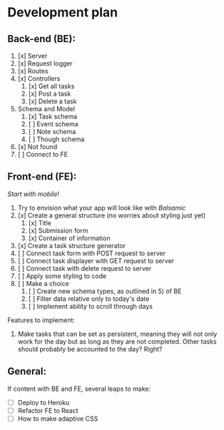 # Development plan

## Back-end (**BE**):

1) [x] Server
2) [x] Request logger
3) [x] Routes
4) [x] Controllers
   1) [x] Get all tasks
   2) [x] Post a task 
   3) [x] Delete a task
5) Schema and Model
   1) [x] Task schema
   2) [ ] Event schema
   3) [ ] Note schema
   4) [ ] Though schema
6) [x] Not found
7) [ ] Connect to FE

## Front-end (**FE**):

*Start with mobile!*

1) Try to envision what your app will look like with *Balsamic*
2) [x] Create a general structure (no worries about styling just yet)
   1) [x] Title
   2) [x] Submission form 
   3) [x] Container of information 
3) [x] Create a task structure generator
4) [ ] Connect task form with POST request to server
5) [ ] Connect task displayer with GET request to server
6) [ ] Connect task with delete request to server
7) [ ] Apply some styling to code
8) [ ] Make a choice
   1) [ ] Create new schema types, as outlined in 5) of BE
   2) [ ] Filter data relative only to today's date
   3) [ ] Implement ability to scroll through days

Features to implement:
1) Make tasks that can be set as persistent, meaning they will not only work for the day but as long as they are not completed. Other tasks should probably be accounted to the day? Right?


## General:

If content with BE and FE, several leaps to make:
* [ ] Deploy to Heroku
* [ ] Refactor FE to React
* [ ] How to make adaptive CSS